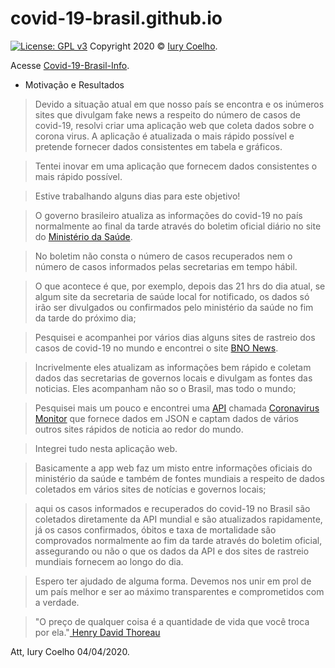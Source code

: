 # covid-19-brasil.github.io
[![License: GPL v3](https://img.shields.io/badge/License-GPL%20v3-blue.svg)](https://www.gnu.org/licenses/gpl-3.0)
Copyright 2020 © <a href="https://www.freecodecamp.org/iurycoelho">Iury Coelho</a>.

Acesse <a href="https://covid-19-brasil.github.io/tracker/">Covid-19-Brasil-Info</a>.


- Motivação e Resultados

> Devido a situação atual em que nosso país se encontra e os inúmeros sites que divulgam fake news a respeito do número de casos de covid-19, resolvi criar uma aplicação web que coleta dados sobre o corona virus. A aplicação  é atualizada  o mais rápido possível e pretende fornecer dados consistentes em tabela e gráficos. 

> Tentei inovar em uma aplicação que fornecem dados consistentes o mais rápido possível.

> Estive trabalhando alguns dias para este objetivo!

> O governo brasileiro atualiza as informações do covid-19 no país normalmente ao final da tarde através do boletim oficial diário no site do <a href="https://saude.gov.br/">Ministério da Saúde</a>.

> No boletim não consta o número de casos recuperados nem o número de casos informados pelas secretarias em tempo hábil. 

> O que acontece é que, por exemplo, depois das 21 hrs do dia atual, se algum site da secretaria de saúde local for notificado, os dados só irão ser divulgados ou confirmados pelo ministério da saúde no fim da tarde do próximo dia;

> Pesquisei e acompanhei por vários dias alguns sites de rastreio dos casos de covid-19 no mundo e encontrei o site <a href="https://bnonews.com/index.php/2020/04/the-latest-coronavirus-cases/">BNO News</a>.

> Incrivelmente eles atualizam as informações bem rápido e coletam dados das secretarias de governos locais e divulgam as fontes das noticias. Eles acompanham não so o Brasil, mas todo o mundo;

> Pesquisei mais um pouco e encontrei uma 
<a href="https://pt.wikipedia.org/wiki/Interface_de_programa%C3%A7%C3%A3o_de_aplica%C3%A7%C3%B5es">API</a> chamada <a href="https://rapidapi.com/astsiatsko/api/coronavirus-monitor/endpoints">Coronavirus Monitor</a> que fornece dados em JSON e captam dados de vários outros sites rápidos de noticia ao redor do mundo.

> Integrei tudo nesta aplicação web.

> Basicamente a app web faz um misto entre informações oficiais do ministério da saúde e também de fontes mundiais a respeito de dados coletados em vários sites de notícias e governos locais;

> aqui os casos informados e recuperados do covid-19 no Brasil são coletados diretamente da API mundial e são atualizados rapidamente, já os casos confirmados, óbitos e taxa de mortalidade são comprovados normalmente ao fim da tarde através do boletim oficial, assegurando ou não o que os dados da API e dos sites de rastreio mundiais fornecem ao longo do dia.

> Espero ter ajudado de alguma forma. Devemos nos unir em prol de um país melhor e ser ao máximo transparentes e comprometidos com a verdade.

>"O preço de qualquer coisa é a quantidade de vida que você troca por ela."<a href="https://pt.wikipedia.org/wiki/Interface_de_programa%C3%A7%C3%A3o_de_aplica%C3%A7%C3%B5es"> Henry David Thoreau</a>

Att, Iury Coelho 04/04/2020.

